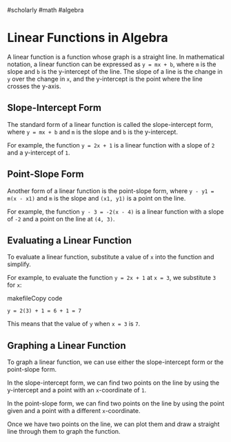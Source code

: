 #scholarly #math #algebra

# Linear Functions in Algebra

A linear function is a function whose graph is a straight line. In mathematical notation, a linear function can be expressed as `y = mx + b`, where `m` is the slope and `b` is the y-intercept of the line. The slope of a line is the change in `y` over the change in `x`, and the y-intercept is the point where the line crosses the y-axis.

## Slope-Intercept Form

The standard form of a linear function is called the slope-intercept form, where `y = mx + b` and `m` is the slope and `b` is the y-intercept.

For example, the function `y = 2x + 1` is a linear function with a slope of `2` and a y-intercept of `1`.

## Point-Slope Form

Another form of a linear function is the point-slope form, where `y - y1 = m(x - x1)` and `m` is the slope and `(x1, y1)` is a point on the line.

For example, the function `y - 3 = -2(x - 4)` is a linear function with a slope of `-2` and a point on the line at `(4, 3)`.

## Evaluating a Linear Function

To evaluate a linear function, substitute a value of `x` into the function and simplify.

For example, to evaluate the function `y = 2x + 1` at `x = 3`, we substitute `3` for `x`:

makefileCopy code

`y = 2(3) + 1 = 6 + 1 = 7`

This means that the value of `y` when `x = 3` is `7`.

## Graphing a Linear Function

To graph a linear function, we can use either the slope-intercept form or the point-slope form.

In the slope-intercept form, we can find two points on the line by using the y-intercept and a point with an `x`-coordinate of `1`.

In the point-slope form, we can find two points on the line by using the point given and a point with a different `x`-coordinate.

Once we have two points on the line, we can plot them and draw a straight line through them to graph the function.